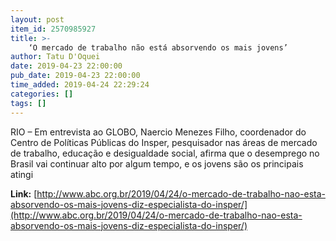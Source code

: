 ```yaml
---
layout: post
item_id: 2570985927
title: >-
    ‘O mercado de trabalho não está absorvendo os mais jovens’
author: Tatu D'Oquei
date: 2019-04-23 22:00:00
pub_date: 2019-04-23 22:00:00
time_added: 2019-04-24 22:29:24
categories: []
tags: []
---
```


RIO – Em entrevista ao GLOBO, Naercio Menezes Filho, coordenador do Centro de Políticas Públicas do Insper, pesquisador nas áreas de mercado de trabalho, educação e desigualdade social, afirma que o desemprego no Brasil vai continuar alto por algum tempo, e os jovens são os principais atingi

**Link:** [http://www.abc.org.br/2019/04/24/o-mercado-de-trabalho-nao-esta-absorvendo-os-mais-jovens-diz-especialista-do-insper/](http://www.abc.org.br/2019/04/24/o-mercado-de-trabalho-nao-esta-absorvendo-os-mais-jovens-diz-especialista-do-insper/)

